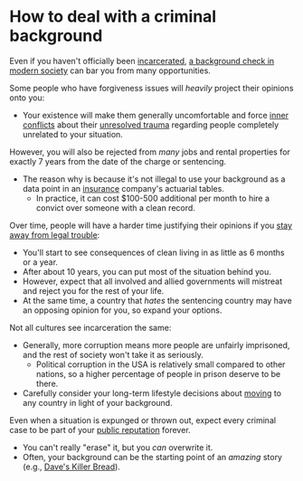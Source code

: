 
# How to deal with a criminal background

Even if you haven't officially been [incarcerated](hardship-incarceration.md), [a background check in modern society](image-modern.md) can bar you from many opportunities.

Some people who have forgiveness issues will *heavily* project their opinions onto you:

- Your existence will make them generally uncomfortable and force [inner conflicts](conflicts-inner.md) about their [unresolved trauma](hardship-ptsd.md) regarding people completely unrelated to your situation.

However, you will also be rejected from *many* jobs and rental properties for exactly 7 years from the date of the charge or sentencing.

- The reason why is because it's not illegal to use your background as a data point in an [insurance](money-insurance.md) company's actuarial tables.
  - In practice, it can cost $100-500 additional per month to hire a convict over someone with a clean record.

Over time, people will have a harder time justifying their opinions if you [stay away from legal trouble](legal-safety.md):

- You'll start to see consequences of clean living in as little as 6 months or a year.
- After about 10 years, you can put most of the situation behind you.
- However, expect that all involved and allied governments will mistreat and reject you for the rest of your life.
- At the same time, a country that *hates* the sentencing country may have an opposing opinion for you, so expand your options.

Not all cultures see incarceration the same:

- Generally, more corruption means more people are unfairly imprisoned, and the rest of society won't take it as seriously.
  - Political corruption in the USA is relatively small compared to other nations, so a higher percentage of people in prison deserve to be there.
- Carefully consider your long-term lifestyle decisions about [moving](home-moving.md) to any country in light of your background.

Even when a situation is expunged or thrown out, expect every criminal case to be part of your [public reputation](image-modern.md) forever.

- You can't really "erase" it, but you *can* overwrite it.
- Often, your background can be the starting point of an *amazing* story (e.g., [Dave's Killer Bread](https://daveskillerbread.com)).
